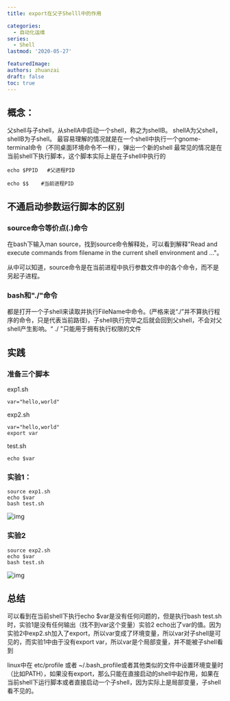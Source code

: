 ```yaml
---
title: export在父子Shelll中的作用

categories:
  - 自动化运维
series: 
  - Shell
lastmod: '2020-05-27'

featuredImage: 
authors: zhuanzai
draft: false
toc: true
---
```




## 概念：

父shell与子shell，从shellA中启动一个shell，称之为shellB。 shellA为父shell，shellB为子shell。
最容易理解的情况就是在一个shell中执行一个gnome-terminal命令（不同桌面环境命令不一样），弹出一个新的shell
最常见的情况是在当前shell下执行脚本，这个脚本实际上是在子shell中执行的

```
echo $PPID   #父进程PID

echo $$    #当前进程PID
```

## 不通启动参数运行脚本的区别

### **source命令等价点(.)命令**

在bash下输入man source，找到source命令解释处，可以看到解释"Read and execute commands from filename in the current shell environment and ..."。

从中可以知道，source命令是在当前进程中执行参数文件中的各个命令，而不是另起子进程。

### **bash和"./"命令**

都是打开一个子shell来读取并执行FileName中命令。(严格来说“./”并不算执行程序的命令，只是代表当前路径)，子shell执行完毕之后就会回到父shell，不会对父shell产生影响。“ ./ "只能用于拥有执行权限的文件

## 实践

### **准备三个脚本**
exp1.sh

```
var="hello,world"
```

exp2.sh

    var="hello,world"
    export var

test.sh

```
echo $var
```

### **实验1：**

    source exp1.sh
    echo $var
    bash test.sh

 ![img](https://image-fusice.oss-cn-hangzhou.aliyuncs.com/image/https/img-blog.csdnimg.cn/2021.09.07-17:24:17-20190921211416317.png)

### **实验2** 

    source exp2.sh
    echo $var
    bash test.sh

 ![img](https://image-fusice.oss-cn-hangzhou.aliyuncs.com/image/https/image-fusice.oss-cn-hangzhou.aliyuncs.com/image/https/img-blog.csdnimg.cn/2021.09.07-17:24:43-2021.09.07-17-24-29-20190921211524153.png)

## 总结

可以看到在当前shell下执行echo $var是没有任何问题的，但是执行bash test.sh时，实验1是没有任何输出（找不到var这个变量）实验2 echo出了var的值。因为实验2中exp2.sh加入了export，所以var变成了环境变量，所以var对子shell是可见的，而实验1中由于没有export var，所以var是个局部变量，并不能被子shell看到

linux中在 etc/profile 或者 ~/.bash_profile或者其他类似的文件中设置环境变量时（比如PATH），如果没有export，那么只能在直接启动的shell中起作用，如果在当前shell下运行脚本或者直接启动一个子shell，因为实际上是局部变量，子shell看不见的。
